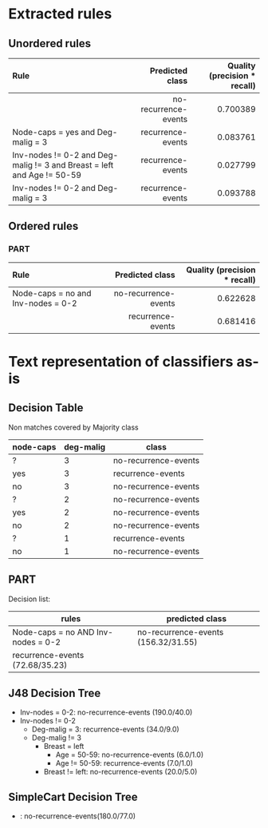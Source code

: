 # Extracted rules

## Unordered rules

| Rule | Predicted class | Quality (precision * recall) |
|:----|----:|----:|
|  | no-recurrence-events | 0.700389 |
| Node-caps = yes and Deg-malig = 3 | recurrence-events | 0.083761 |
| Inv-nodes != 0-2 and Deg-malig != 3 and Breast = left and Age != 50-59 | recurrence-events | 0.027799 |
| Inv-nodes != 0-2 and Deg-malig = 3 | recurrence-events | 0.093788 |

## Ordered rules

### PART

| Rule | Predicted class | Quality (precision * recall) |
|:----|----:|----:|
| Node-caps = no and Inv-nodes = 0-2 | no-recurrence-events | 0.622628 |
|  | recurrence-events | 0.681416 |


# Text representation of classifiers as-is

## Decision Table

Non matches covered by Majority class

node-caps|deg-malig|class
---|---|---
?|3|no-recurrence-events
yes|3|recurrence-events
no|3|no-recurrence-events
?|2|no-recurrence-events
yes|2|no-recurrence-events
no|2|no-recurrence-events
?|1|recurrence-events
no|1|no-recurrence-events

## PART

Decision list:

rules | predicted class
---|---
Node-caps = no AND Inv-nodes = 0-2|no-recurrence-events (156.32/31.55)
|recurrence-events (72.68/35.23)


## J48 Decision Tree

* Inv-nodes = 0-2: no-recurrence-events (190.0/40.0)
* Inv-nodes != 0-2
	* Deg-malig = 3: recurrence-events (34.0/9.0)
	* Deg-malig != 3
		* Breast = left
			* Age = 50-59: no-recurrence-events (6.0/1.0)
			* Age != 50-59: recurrence-events (7.0/1.0)
		* Breast != left: no-recurrence-events (20.0/5.0)


## SimpleCart Decision Tree

* : no-recurrence-events(180.0/77.0)


